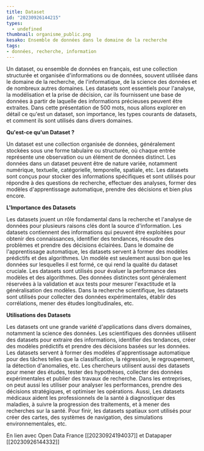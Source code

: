 ```yaml
---
title: Dataset
id: "20230926144215"
types:
  - undefined
thumbnail: organisme_public.png
kesako: Ensemble de données dans le domaine de la recherche
tags:
- données, recherche, information
---
```


Un dataset, ou ensemble de données en français, est une collection structurée et organisée d'informations ou de données, souvent utilisée dans le domaine de la recherche, de l'informatique, de la science des données et de nombreux autres domaines. Les datasets sont essentiels pour l'analyse, la modélisation et la prise de décision, car ils fournissent une base de données à partir de laquelle des informations précieuses peuvent être extraites. Dans cette présentation de 500 mots, nous allons explorer en détail ce qu'est un dataset, son importance, les types courants de datasets, et comment ils sont utilisés dans divers domaines.

**Qu'est-ce qu'un Dataset ?**

Un dataset est une collection organisée de données, généralement stockées sous une forme tabulaire ou structurée, où chaque entrée représente une observation ou un élément de données distinct. Les données dans un dataset peuvent être de nature variée, notamment numérique, textuelle, catégorielle, temporelle, spatiale, etc. Les datasets sont conçus pour stocker des informations spécifiques et sont utilisés pour répondre à des questions de recherche, effectuer des analyses, former des modèles d'apprentissage automatique, prendre des décisions et bien plus encore.

**L'Importance des Datasets**

Les datasets jouent un rôle fondamental dans la recherche et l'analyse de données pour plusieurs raisons clés dont la source d'information. Les datasets contiennent des informations qui peuvent être exploitées pour obtenir des connaissances, identifier des tendances, résoudre des problèmes et prendre des décisions éclairées. 
Dans le domaine de l'apprentissage automatique, les datasets servent à former des modèles prédictifs et des algorithmes. Un modèle est seulement aussi bon que les données sur lesquelles il est formé, ce qui rend la qualité du dataset cruciale. Les datasets sont utilisés pour évaluer la performance des modèles et des algorithmes. Des données distinctes sont généralement réservées à la validation et aux tests pour mesurer l'exactitude et la généralisation des modèles.
Dans la recherche scientifique, les datasets sont utilisés pour collecter des données expérimentales, établir des corrélations, mener des études longitudinales, etc.

**Utilisations des Datasets**

Les datasets ont une grande variété d'applications dans divers domaines, notamment la science des données. Les scientifiques des données utilisent des datasets pour extraire des informations, identifier des tendances, créer des modèles prédictifs et prendre des décisions basées sur les données. 
Les datasets servent à former des modèles d'apprentissage automatique pour des tâches telles que la classification, la régression, le regroupement, la détection d'anomalies, etc.
Les chercheurs utilisent aussi des datasets pour mener des études, tester des hypothèses, collecter des données expérimentales et publier des travaux de recherche.
Dans les entreprises, on peut aussi les utiliser pour analyser les performances, prendre des décisions stratégiques, et optimiser les opérations.
Aussi, Les datasets médicaux aident les professionnels de la santé à diagnostiquer des maladies, à suivre la progression des traitements, et à mener des recherches sur la santé.
Pour finir, les datasets spatiaux sont utilisés pour créer des cartes, des systèmes de navigation, des simulations environnementales, etc.

En lien avec Open Data France [[20230924194037]] et Datapaper [[20230926144332]]

